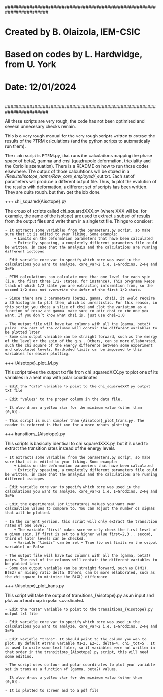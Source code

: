 ########################################################################
#
# Created by B. Olaizola, IEM-CSIC
# Based on codes by L. Hardwidge, from U. York
#
# Date: 12/01/2024
#
########################################################################

All these scripts are very rough, the code has not been optimized and several unnecesary checks remain.

This is a very rough manual for the very rough scripts written to extract the results of the PTRM calculations (and the python scripts to automatically run them).

The main script is PTRM.py, that runs the calculations mapping the phase space of beta2, gamma and chsi (quadrupole deformation, triaxiality and the Coriolis attenuation). There is a README on how to run those codes elsewhere. The output of those calculations will be stored in a */Results/isotope_name/Raw_core_employed/*_out.txt. Each set of parameters will produce a different output file. Thus, to plot the evolution of the results with deformation, a different set of scripts has been written. They are quite rough, but they get the job done.

+++ chi_squared{Aisotope}.py

The group of scripts called chi_squaredXXX.py (where XXX will be, for example, the name of the isotope) are used to extract a subset of results from the output files and write them in a single txt file. Things to consider:

	- It extracts some variables from the parameters.py script, so make sure that it is edited to your liking. Some example:
		+ Limits on the deformation parameters that have been calculated
		+ Extrictly speaking, a completely different parameters file could be written, in case that the analysis and the calculations are running different isotopes
		
	- Edit variable core_var to specify which core was used in the calculations you want to analyze. core_var=2 i.e. 1=Grodzins, 2=Hg and 3=Pb
	
	- PTRM calculations can calculate more than one level for each spin (i.e. the first three 1/2- states, for instance). This programe keeps track of which 1/2 state you are extracting information from, so the second 1/2 does not overwrite the infor of the first 1/2 state.
	
	- Since there are 3 parameters (beta2, gamma, chsi), it would require a 3D histogram to plot them, which is unrealistic. For this reason, in this script you chose a slize of chsi and plot the variation as a function of beta2 and gamma. Make sure to edit chsi to the one you want. If you don´t know what chsi is, just use chsi=1.0
	
	- The output file will have two columns with all the (gamma, beta2) pairs. The rest of the columns will contain the different variables to be plotted later
	- Some can output variable can be straight forward, such as the energy of the level or the spin of the g.s.. Others, can be more ellaborated, such the chi square of the energy difference between some experiment and calculated levels. Hardcoded limits can be impossed to this variables for easier plotting.
	

+++ {Aisotope}_plot_lvl.py

This script takes the output txt file from chi_squaredXXX.py to plot one of its variables in a heat map with polar coordinates.

	- Edit the "data" variable to point to the chi_squaredXXX.py output txt file
	
	- Edit "values" to the proper column in the data file.
	
	- It also draws a yellow star for the minimum value (other than (0,0)).
	
	- This script is much simpler than {Aisotope}_plot_trans.py. The reader is referred to that one for a more robuts plotting


+++ transitions_{Aisotope}.py

This scripts is basically identical to chi_squaredXXX.py, but it is used to extract the transition rates instead of the energy levels.

	- It extracts some variables from the parameters.py script, so make sure that it is edited to your liking. Some example:
		+ Limits on the deformation parameters that have been calculated
		+ Extrictly speaking, a completely different parameters file could be written, in case that the analysis and the calculations are running different isotopes
		
	- Edit variable core_var to specify which core was used in the calculations you want to analyze. core_var=2 i.e. 1=Grodzins, 2=Hg and 3=Pb
		
	- Edit the experimental (or literature) values you want your calcaultion values to compare to. You can adjust the number os sigmas that will be plotted.
	
	- In the current version, this script will only extract the transition rates of one level.
		+ The variable "first" makes sure we only check the first level of a given spin. If first is set to a higher value first=2,3... second, third of later levels can be checked.
		+ Variable "limits" can be set = True (to set limits on the output variable) or False
		
	- The output file will have two columns with all the (gamma, beta2) pairs. The rest of the columns will contain the different variables to be plotted later
	- Some can output variable can be straight forward, such as B(M1), B(E2) or mising ratio delta. Others, can be more ellaborated, such as the chi square to minimize the B(XL) difference
	

+++ {Aisotope}_plot_trans.py

This script will take the output of transitions_{Aisotope}.py as an input and plot as a heat map in polar coordinated.

	- Edit the "data" variable to point to the transitions_{Aisotope}.py output txt file
		
	- Edit variable core_var to specify which core was used in the calculations you want to analyze. core_var=2 i.e. 1=Grodzins, 2=Hg and 3=Pb
	
	- Edit variable "trans". It should point to the column you wan to plot. By default #trans variable M1=2, E2=3, delta=4, chi²_tot=5 . It is used to write some text later, so if variables were not written in that order in the transitions_{Aisotope}.py script, this will need some editing.
	
	- The script uses contour and polar coordinates to plot your variable set in trans as a function of (gamma, beta2) values.
	
	- It also draws a yellow star for the minimum value (other than (0,0)).
	
	- It is plotted to screen and to a pdf file
		
